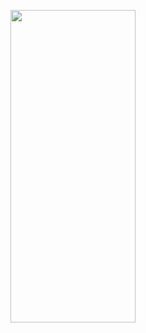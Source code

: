 
<p align="left">

<img src="https://github.com/user-attachments/assets/2713b427-a005-4b47-b77c-fd37394e0be6" height="500" width="200" />

</p>
